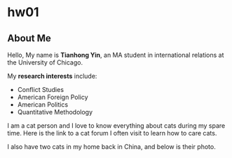 # hw01

## **About Me**

Hello, My name is **Tianhong Yin**, an MA student in international relations at the University of Chicago.

My **research interests** include:
* Conflict Studies
* American Foreign Policy
* American Politics
* Quantitative Methodology

I am a cat person and I love to know everything about cats during my spare time. Here is the link to a cat forum I often visit to learn how to care cats.

I also have two cats in my home back in China, and below is their photo.
